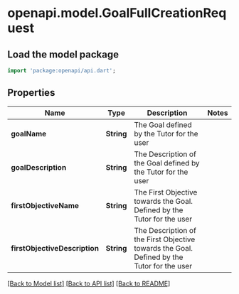 # openapi.model.GoalFullCreationRequest

## Load the model package
```dart
import 'package:openapi/api.dart';
```

## Properties
Name | Type | Description | Notes
------------ | ------------- | ------------- | -------------
**goalName** | **String** | The Goal defined by the Tutor for the user | 
**goalDescription** | **String** | The Description of the Goal defined by the Tutor for the user | 
**firstObjectiveName** | **String** | The First Objective towards the Goal. Defined by the Tutor for the user | 
**firstObjectiveDescription** | **String** | The Description of the First Objective towards the Goal. Defined by the Tutor for the user | 

[[Back to Model list]](../README.md#documentation-for-models) [[Back to API list]](../README.md#documentation-for-api-endpoints) [[Back to README]](../README.md)


